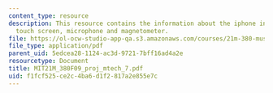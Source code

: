 ```yaml
---
content_type: resource
description: This resource contains the information about the iphone instrument interface,
  touch screen, microphone and magnetometer.
file: https://ol-ocw-studio-app-qa.s3.amazonaws.com/courses/21m-380-music-and-technology-contemporary-history-and-aesthetics-fall-2009/f1fcf525ce2c4ba6d1f2817a2e855e7c_MIT21M_380F09_proj_mtech_7.pdf
file_type: application/pdf
parent_uid: 5edcea28-1124-ac3d-9721-7bff16ad4a2e
resourcetype: Document
title: MIT21M_380F09_proj_mtech_7.pdf
uid: f1fcf525-ce2c-4ba6-d1f2-817a2e855e7c
---
```

